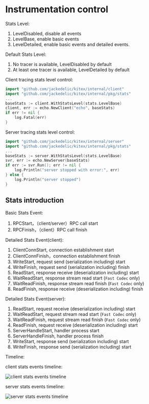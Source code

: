 # Instrumentation control

Stats Level:
1. LevelDisabled, disable all events
2. LevelBase, enable basic events 
3. LevelDetailed, enable basic events and detailed events.

Default Stats Level:
1. No tracer is available, LevelDisabled by default
2. At least one tracer is available, LevelDetailed by default

Client tracing stats level control:
```go
import "github.com/jackedelic/kitex/internal/client"
import "github.com/jackedelic/kitex/internal/pkg/stats"
...
baseStats := client.WithStatsLevel(stats.LevelBase)
client, err := echo.NewClient("echo", baseStats)
if err != nil {
	log.Fatal(err)
}
```

Server tracing stats level control:
```go
import "github.com/jackedelic/kitex/internal/server"
import "github.com/jackedelic/kitex/internal/pkg/stats"
...
baseStats := server.WithStatsLevel(stats.LevelBase)
svr, err := echo.NewServer(baseStats)
if err := svr.Run(); err != nil {
	log.Println("server stopped with error:", err)
} else {
	log.Println("server stopped")
}
```

## Stats introduction

Basic Stats Event:

1. RPCStart，（client/server）RPC call start
2. RPCFinish，（client）RPC call finish

Detailed Stats Event(client):

1. ClientConnStart, connection establishment start
2. ClientConnFinish，connection establishment finish
3. WriteStart, request send (serialization including) start
4. WriteFinish, request send (serialization including) finish
5. ReadStart, response receive (deserialization including) start
6. WaitReadStart, response stream read start (`Fast Codec` only)
7. WaitReadFinish, response stream read finish (`Fast Codec` only)
8. ReadFinish, response receive (deserialization including) finish

Detailed Stats Event(server):

1. ReadStart, request receive (deserialization including) start
2. WaitReadStart, request stream read start (`Fast Codec` only)
3. WaitReadFinish, request stream read finish (`Fast Codec` only)
4. ReadFinish, request receive (deserialization including) start
5. ServerHandleStart, handler process start
6. ServerHandleFinish, handler process finish
7. WriteStart, response send (serialization including) start
8. WriteFinish, response send (serialization including) start

Timeline:

client stats events timeline:

![client stats events timeline](../../images/client_tracing_timeline.png)

server stats events timeline:

![server stats events timeline](../../images/server_tracing_timeline.png)
